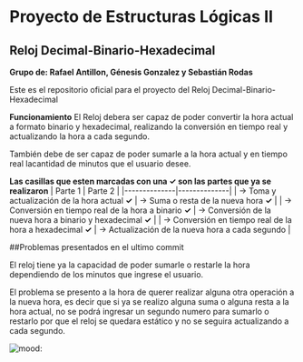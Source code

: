 # Proyecto de Estructuras Lógicas II
## Reloj Decimal-Binario-Hexadecimal

**Grupo de: Rafael Antillon, Génesis Gonzalez y Sebastián Rodas**

Este es el repositorio oficial para el proyecto del 
Reloj Decimal-Binario-Hexadecimal

**Funcionamiento**
El Reloj debera ser capaz de poder convertir la hora actual a formato binario y hexadecimal, realizando la conversión en tiempo real y actualizando la hora a cada segundo.

También debe de ser capaz de poder sumarle a la hora actual y en tiempo real lacantidad de minutos que el usuario desee. 

**Las casillas que esten marcadas con una ✓ son las partes que ya se realizaron**
| Parte 1 | Parte 2 |
|--------------|--------------|
| -> Toma y actualización de la hora actual **✓** | -> Suma o resta de la nueva hora **✓** |
| -> Conversión en tiempo real de la hora a binario **✓** | -> Conversión de la nueva hora a binario y hexadecimal **✓** |
| -> Conversión en tiempo real de la hora a hexadecimal **✓** | -> Actualización de la nueva hora a cada segundo |

##Problemas presentados en el ultimo commit

El reloj tiene ya la capacidad de poder sumarle o restarle la hora dependiendo de los minutos que ingrese el usuario.

El problema se presento a la hora de querer realizar alguna otra operación a la nueva hora, es decir que si ya se realizo alguna suma o alguna resta a la hora actual, no se podrá ingresar un segundo numero para sumarlo o restarlo por que el reloj se quedara estático y no se seguira actualizando a cada segundo.

![mood:](https://encrypted-tbn0.gstatic.com/images?q=tbn:ANd9GcTteIlhV_3f90aLye_eiJ5yaHVnY9GnqIuwPw&s)